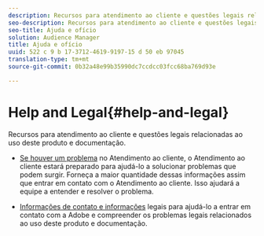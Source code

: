 ```yaml
---
description: Recursos para atendimento ao cliente e questões legais relacionadas ao uso deste produto e documentação.
seo-description: Recursos para atendimento ao cliente e questões legais relacionadas ao uso deste produto e documentação.
seo-title: Ajuda e ofício
solution: Audience Manager
title: Ajuda e ofício
uuid: 522 c 9 b 17-3712-4619-9197-15 d 50 eb 97045
translation-type: tm+mt
source-git-commit: 0b32a48e99b35990dc7ccdcc03fcc68ba769d93e

---
```



# Help and Legal{#help-and-legal}

Recursos para atendimento ao cliente e questões legais relacionadas ao uso deste produto e documentação.

* [Se houver um problema](/help/using/help-legal/help-problem.md)
no Atendimento ao cliente, o Atendimento ao cliente estará preparado para ajudá-lo a solucionar problemas que podem surgir. Forneça a maior quantidade dessas informações assim que entrar em contato com o Atendimento ao cliente. Isso ajudará a equipe a entender e resolver o problema.


* [Informações de contato e informações](/help/using/help-legal/help-legal-contact.md)
legais para ajudá-lo a entrar em contato com a Adobe e compreender os problemas legais relacionados ao uso deste produto e documentação.
